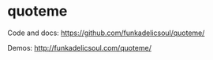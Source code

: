# quoteme

Code and docs: https://github.com/funkadelicsoul/quoteme/

Demos: http://funkadelicsoul.com/quoteme/